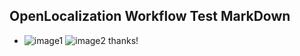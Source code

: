 ## OpenLocalization Workflow Test MarkDown
* ![image1](.\ac6b76f2-0e7d-460c-b47d-f76543084c47.PNG)   ![image2](.\35c3b3f5-a1ef-40a3-b524-1eb3e83ac6dd.png) 
thanks!